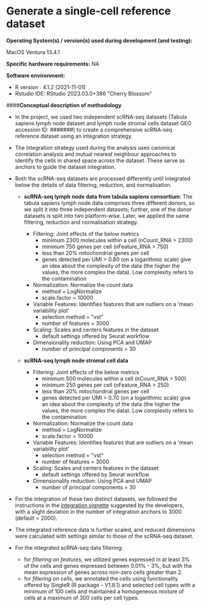 # Generate a single-cell reference dataset


**Operating System(s) / version(s) used during development (and testing):**

MacOS Ventura 13.4.1

**Specific hardware requirements:** NA

**Software environment:** 

* R version : 4.1.2 (2021-11-01)
* Rstudio IDE: RStudio 2023.03.0+386 "Cherry Blossom"



####**Conceptual description of methodology**


* In the project, we used two independent scRNA-seq datasets (Tabula sapiens lymph node dataset and lymph node stromal cells dataset GEO accession ID: #######) to create a comprehensive scRNA-seq reference dataset using an integration strategy.

* The integration strategy used during the analysis uses canonical correlation analysis and mutual nearest neighbour approaches to identify the cells in shared space across the dataset. These serve as anchors to guide the dataset integration.

* Both the scRNA-seq datasets are processed differently until integrated below the details of data filtering, reduction, and normalisation.

	* 	**scRNA-seq lymph node data from tabula sapiens consortium**: The tabula sapiens lymph node data comprises three different donors, so we split it into three independent datasets; further, one of the donor datasets is split into two platform-wise. Later, we applied the same filtering, reduction and normalisation strategy.
	
		*  	Filtering: Joint effects of the below metrics 
			*   minimum 2300 molecules within a cell (nCount_RNA > 2300)
			*   minimum 750 genes per cell (nFeature_RNA > 750)
			*   less than 20% mitochondrial genes per cell
			*   genes detected per UMI > 0.80 (on a logarithmic scale) give an idea about the complexity of the data (the higher the values, the more complex the data). Low complexity refers to the contamination
		*   Normalization: Normalize the count data
			*   method = LogNormalize
			*   scale.factor = 10000
		*	Variable Features: Identifies features that are outliers on a 'mean variability plot'
			*	selection method = "vst"
			*	number of features = 3000
		*	Scaling: Scales and centers features in the dataset
			*	default settings offered by Seurat workflow
		*	Dimensionality reduction: Using PCA and UMAP
			* number of principal components = 30

	* 	**scRNA-seq lymph node stromal cell data**
		*  	Filtering: Joint effects of the below metrics 
			*   minimum 500 molecules within a cell (nCount_RNA > 500)
			*   minimum 250 genes per cell (nFeature_RNA > 250)
			*   less than 20% mitochondrial genes per cell
			*   genes detected per UMI > 0.70 (on a logarithmic scale) give an idea about the complexity of the data (the higher the values, the more complex the data). Low complexity refers to the contamination
		*   Normalization: Normalize the count data
			*   method = LogNormalize
			*   scale.factor = 10000
		*	Variable Features: Identifies features that are outliers on a 'mean variability plot'
			*	selection method = "vst"
			*	number of features = 3000
		*	Scaling: Scales and centers features in the dataset
			*	default settings offered by Seurat workflow
		*	Dimensionality reduction: Using PCA and UMAP
			* number of principal components = 30

* For the integration of these two distinct datasets, we followed the instructions in the [integration vignette](https://satijalab.org/seurat/articles/integration_introduction.html) suggested by the developers, with a slight deviation in the number of integration anchors to 3000 (default = 2000).

* The integrated reference data is further scaled, and reduced dimensions were calculated with settings similar to those of the scRNA-seq dataset.

* For the integrated scRNA-seq data filtering:
	* for *filtering on features*, we utilized genes expressed in at least 3% of the cells and genes expressed between 0.01% - 3%, but with the mean expression of genes across non-zero cells greater than 2.
	* for *filtering on cells*, we annotated the cells using functionality offered by SingleR (R package - V1.8.1) and selected cell types with a minimum of 100 cells and maintained a homogeneous mixture of cells at a maximum of 300 cells per cell types.
